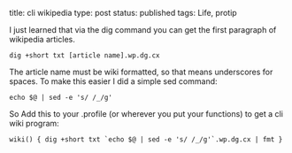 title: cli wikipedia
type: post
status: published
tags: Life, protip


I just learned that via the dig command you can get the first paragraph of wikipedia articles.

	dig +short txt [article name].wp.dg.cx

The article name must be wiki formatted, so that means underscores for spaces. To make this easier I did a simple sed command:

	echo $@ | sed -e 's/ /_/g'

So Add this to your .profile (or wherever you put your functions) to get a cli wiki program:

	wiki() { dig +short txt `echo $@ | sed -e 's/ /_/g'`.wp.dg.cx | fmt }
